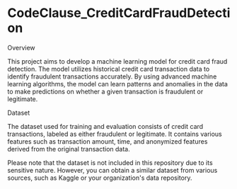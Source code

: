 # CodeClause_CreditCardFraudDetection

Overview

This project aims to develop a machine learning model for credit card fraud detection. The model utilizes historical credit card transaction data to identify fraudulent transactions accurately. By using advanced machine learning algorithms, the model can learn patterns and anomalies in the data to make predictions on whether a given transaction is fraudulent or legitimate.

Dataset

The dataset used for training and evaluation consists of credit card transactions, labeled as either fraudulent or legitimate. It contains various features such as transaction amount, time, and anonymized features derived from the original transaction data.

Please note that the dataset is not included in this repository due to its sensitive nature. However, you can obtain a similar dataset from various sources, such as Kaggle or your organization's data repository.

